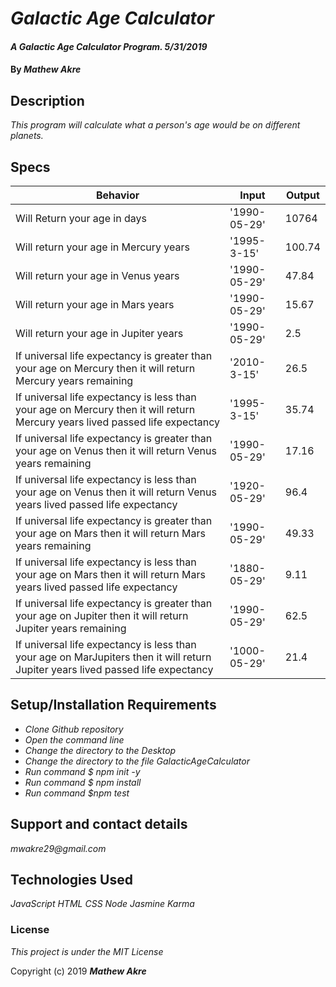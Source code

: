 # _Galactic Age Calculator_

#### _A _Galactic Age Calculator Program_. 5/31/2019_

#### By _**Mathew Akre**_

## Description

_This program will calculate what a person's age would be on different planets._

## Specs
|Behavior|Input|Output|
|-|-|-|
|Will Return your age in days|'1990-05-29'|10764|
|Will return your age in Mercury years|'1995-3-15'|100.74|
|Will return your age in Venus years|'1990-05-29'|47.84|
|Will return your age in Mars years|'1990-05-29'|15.67|
|Will return your age in Jupiter years|'1990-05-29'|2.5|
|If universal life expectancy is greater than your age on Mercury then it will return Mercury years remaining|'2010-3-15'|26.5|
|If universal life expectancy is less than your age on Mercury then it will return Mercury years lived passed life expectancy|'1995-3-15'|35.74|
|If universal life expectancy is greater than your age on Venus then it will return Venus years remaining|'1990-05-29'|17.16|
|If universal life expectancy is less than your age on Venus then it will return Venus years lived passed life expectancy|'1920-05-29'|96.4|
|If universal life expectancy is greater than your age on Mars then it will return Mars years remaining|'1990-05-29'|49.33|
|If universal life expectancy is less than your age on Mars then it will return Mars years lived passed life expectancy|'1880-05-29'|9.11|
|If universal life expectancy is greater than your age on Jupiter then it will return Jupiter years remaining|'1990-05-29'|62.5|
|If universal life expectancy is less than your age on MarJupiters then it will return Jupiter years lived passed life expectancy|'1000-05-29'|21.4|



## Setup/Installation Requirements

* _Clone Github repository_
* _Open the command line_
* _Change the directory to the Desktop_
* _Change the directory to the file GalacticAgeCalculator_
* _Run command $ npm init -y_
* _Run command $ npm install_
* _Run command $npm test_

## Support and contact details

_mwakre29@gmail.com_

## Technologies Used

_JavaScript_
_HTML_
_CSS_
_Node_
_Jasmine_
_Karma_

### License

*This project is under the MIT License*

Copyright (c) 2019 **_Mathew Akre_**
